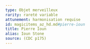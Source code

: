 ```yaml
---
type: Objet merveilleux
rarity: rareté variable
attunement: harmonisation requise
id: magicitems_az_hd.md#pierre-ioun
title: Pierre Ioun
alias: Ioun Stone
source: (CDC p175)
---
```


